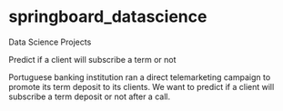 # springboard_datascience
Data Science Projects 

Predict if a client will subscribe a term or not

Portuguese banking institution ran a direct telemarketing campaign to promote its term deposit to its clients. We want to predict if a client will subscribe a term deposit or not after a call. 